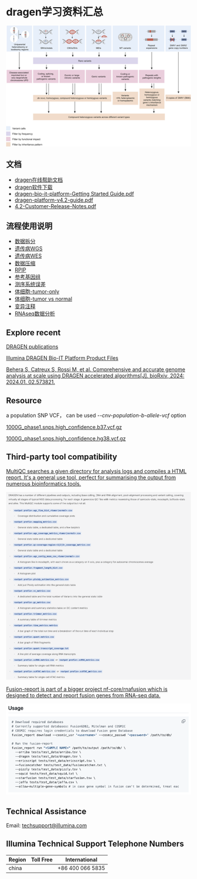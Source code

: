 # dragen学习资料汇总

![WGS_bioinformatics_pipeline.jpg](./WGS_bioinformatics_pipeline.jpg)

## 文档

- [dragen在线帮助文档](https://support-docs.illumina.com/SW/dragen_v42/Content/SW/FrontPages/DRAGEN.htm)
- [dragen软件下载](https://sapac.support.illumina.com/sequencing/sequencing_software/dragen-bio-it-platform.html?langsel=/my/)
- [dragen-bio-it-platform-Getting Started Guide.pdf](Dcouments/dragen-bio-it-platform-Getting-Started-Guide.pdf)
- [dragen-platform-v4.2-guide.pdf](Dcouments/dragen-platform-v4.2-guide.pdf)
- [4.2-Customer-Release-Notes.pdf](Dcouments/4.2-Customer-Release-Notes.pdf)

## 流程使用说明

- [数据拆分](bcl2fastq/README.md)
- [遗传病WGS](WGS_germline/README.md)
- [遗传病WES](WES_germline/README.md)
- [数据压缩](ora-compression/README.md)
- [RPIP](RPIP/README.md)
- [参考基因组](hash_build/README.md)
- [测序系统误差](Systematic_noise_filtering/README.md)
- [体细胞-tumor-only](somatic_tumor_only/README.md)
- [体细胞-tumor vs normal](somatic_tumor_normal/README.md)
- [变异注释](./annotation/README.md)
- [RNAseq数据分析](./RNAseq/README.md)


## Explore recent

[DRAGEN publications](https://developer.illumina.com/news-updates/dragen-publications) 

[Illumina DRAGEN Bio-IT Platform Product Files](https://sapac.support.illumina.com/sequencing/sequencing_software/dragen-bio-it-platform/product_files.html)

[Behera S, Catreux S, Rossi M, et al. Comprehensive and accurate genome analysis at scale using DRAGEN accelerated algorithms[J]. bioRxiv, 2024: 2024.01. 02.573821.](https://www.biorxiv.org/content/10.1101/2024.01.02.573821v2.abstract)

## Resource

a population SNP VCF， can be used *--cnv-population-b-allele-vcf* option

[1000G_phase1.snps.high_confidence.b37.vcf.gz](https://storage.googleapis.com/gcp-public-data--broad-references/hg19/v0/1000G_phase1.snps.high_confidence.b37.vcf.gz)

[1000G_phase1.snps.high_confidence.hg38.vcf.gz](https://storage.googleapis.com/gcp-public-data--broad-references/hg38/v0/1000G_phase1.snps.high_confidence.hg38.vcf.gz)

## Third-party tool compatibility

[MultiQC searches a given directory for analysis logs and compiles a HTML report. It's a general use tool, perfect for summarising the output from numerous bioinformatics tools.](https://multiqc.info/)

![MultiQC](Third-party-tools/MultiQC.png)

[Fusion-report is part of a bigger project nf-core/rnafusion which is designed to detect and report fusion genes from RNA-seq data.](https://github.com/Clinical-Genomics/fusion-report)

![fusion-report](Third-party-tools/fusion_report.png)

## Technical Assistance

Email: techsupport@illumina.com

## Illumina Technical Support Telephone Numbers

|Region | Toll Free |International|
|-------|-----------|------------|
|china |           | +86 400 066 5835|